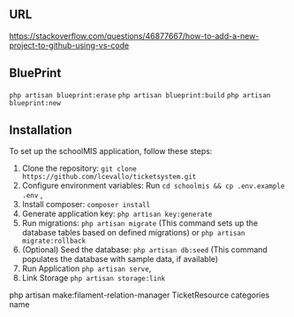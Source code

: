 ## URL

https://stackoverflow.com/questions/46877667/how-to-add-a-new-project-to-github-using-vs-code

## BluePrint

`php artisan blueprint:erase`
`php artisan blueprint:build`
`php artisan blueprint:new`

## Installation

To set up the schoolMIS application, follow these steps:

1. Clone the repository: `git clone https://github.com/lcevallo/ticketsystem.git`
2. Configure environment variables: Run `cd schoolmis && cp .env.example .env` ,
3. Install composer: `composer install`
4. Generate application key: `php artisan key:generate`
5. Run migrations: `php artisan migrate` (This command sets up the database tables based on defined migrations) or `php artisan migrate:rollback`
6. (Optional) Seed the database: `php artisan db:seed` (This command populates the database with sample data, if available)
7. Run Application `php artisan serve`,
8. Link Storage `php artisan storage:link`

php artisan make:filament-relation-manager TicketResource categories name
